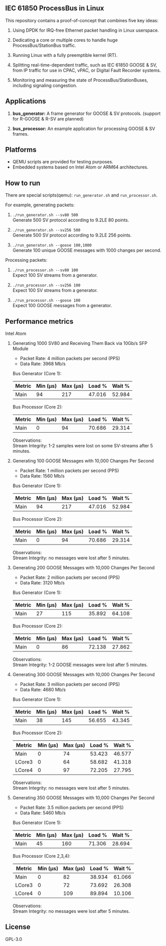 ## IEC 61850 ProcessBus in Linux

This repository contains a proof-of-concept that combines five key ideas:

1. Using DPDK for IRQ-free Ethernet packet handling in Linux userspace.

2. Dedicating a core or multiple cores to handle huge ProcessBus/StationBus traffic.

3. Running Linux with a fully preemptible kernel (RT).

4. Splitting real-time-dependent traffic, such as IEC 61850 GOOSE & SV, from IP traffic for use in CPAC, vPAC, or Digital Fault Recorder systems.

5. Monitoring and measuring the state of ProcessBus/StationBuses, including signaling congestion.

## Applications

1. **bus_generator:** A frame generator for GOOSE & SV protocols.
    (support for R-GOOSE & R-SV are planned)

2. **bus_processor:** An example application for processing GOOSE & SV frames.

## Platforms

- QEMU scripts are provided for testing purposes.
- Embedded systems based on Intel Atom or ARM64 architectures.

## How to run

There are special scripts(qemu): `run_generator.sh` and `run_processor.sh`.

For example, generating packets:

1. `./run_generator.sh --sv80 500`  
   Generate 500 SV protocol according to 9.2LE 80 points.

2. `./run_generator.sh --sv256 500`  
   Generate 500 SV protocol according to 9.2LE 256 points.

3. `./run_generator.sh --goose 100,1000`  
   Generate 100 unique GOOSE messages with 1000 changes per second.

Processing packets:

1. `./run_processor.sh --sv80 100`  
   Expect 100 SV streams from a generator.

2. `./run_processor.sh --sv256 100`  
   Expect 100 SV streams from a generator.

3. `./run_processor.sh --goose 100`  
   Expect 100 GOOSE messages from a generator.

## Performance metrics  
Intel Atom 

1. Generating 1000 SV80 and Receiving Them Back via 10Gb/s SFP Module

   - Packet Rate: 4 million packets per second (PPS)
   - Data Rate: 3968 Mb/s

   Bus Generator (Core 1):

   | Metric | Min (µs) | Max (µs) | Load % | Wait % |
   |--------|----------|----------|--------|--------|
   | Main   | 94       | 217      | 47.016 | 52.984 |

   Bus Processor (Core 2):

   | Metric | Min (µs) | Max (µs) | Load %  | Wait %  |
   |--------|----------|----------|---------|---------|
   | Main   | 0        | 94       | 70.686  | 29.314  |

   Observations:  
   Stream Integrity: 1-2 samples were lost on some SV-streams after 5 minutes.

2. Generating 100 GOOSE Messages with 10,000 Changes Per Second

   - Packet Rate: 1 million packets per second (PPS)
   - Data Rate: 1560 Mb/s

   Bus Generator (Core 1):

   | Metric | Min (µs) | Max (µs) | Load % | Wait % |
   |--------|----------|----------|--------|--------|
   | Main   | 94       | 217      | 47.016 | 52.984 |

   Bus Processor (Core 2):

   | Metric | Min (µs) | Max (µs) | Load %  | Wait %  |
   |--------|----------|----------|---------|---------|
   | Main   | 0        | 94       | 70.686  | 29.314  |

   Observations:  
   Stream Integrity: no messages were lost after 5 minutes.

3. Generating 200 GOOSE Messages with 10,000 Changes Per Second

   - Packet Rate: 2 million packets per second (PPS)
   - Data Rate: 3120 Mb/s

   Bus Generator (Core 1):

   | Metric | Min (µs) | Max (µs) | Load %  | Wait %  |
   |--------|----------|----------|---------|---------|
   | Main   | 27       | 115      | 35.892  | 64.108  |

   Bus Processor (Core 2):

   | Metric | Min (µs) | Max (µs) | Load %  | Wait %  |
   |--------|----------|----------|---------|---------|
   | Main   | 0        | 86       | 72.138  | 27.862  |

   Observations:  
   Stream Integrity: 1-2 GOOSE messages were lost after 5 minutes.

4. Generating 300 GOOSE Messages with 10,000 Changes Per Second

   - Packet Rate: 3 million packets per second (PPS)
   - Data Rate: 4680 Mb/s

   Bus Generator (Core 1):

   | Metric | Min (µs) | Max (µs) | Load %  | Wait %  |
   |--------|----------|----------|---------|---------|
   | Main   | 38       | 145      | 56.655  | 43.345  |

   Bus Processor (Core 2):

   | Metric | Min (µs) | Max (µs) | Load %  | Wait %  |
   |--------|----------|----------|---------|---------|
   | Main   | 0        | 74       | 53.423  | 46.577  |
   | LCore3 | 0        | 64       | 58.682  | 41.318  |
   | LCore4 | 0        | 97       | 72.205  | 27.795  |

   Observations:  
   Stream Integrity: no messages were lost after 5 minutes.

5. Generating 350 GOOSE Messages with 10,000 Changes Per Second

   - Packet Rate: 3.5 million packets per second (PPS)
   - Data Rate: 5460 Mb/s

   Bus Generator (Core 1):

   | Metric | Min (µs) | Max (µs) | Load %  | Wait %  |
   |--------|----------|----------|---------|---------|
   | Main   | 45       | 160      | 71.306  | 28.694  |

   Bus Processor (Core 2,3,4):

   | Metric | Min (µs) | Max (µs) | Load %  | Wait %  |
   |--------|----------|----------|---------|---------|
   | Main   | 0        | 82       | 38.934  | 61.066  |
   | LCore3 | 0        | 72       | 73.692  | 26.308  |
   | LCore4 | 0        | 109      | 89.894  | 10.106  |

   Observations:  
   Stream Integrity: no messages were lost after 5 minutes.

## License

GPL-3.0

